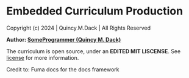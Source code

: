 # Embedded Curriculum Production

Copyright (c) 2024 | Quincy.M.Dack | All Rights Reserved


**Author: [SomeProgrammer (Quincy M. Dack)](https://github.com/SomePogProgrammer)**


The curriculum is open source, under an **EDITED MIT LISCENSE**. See [license](/LICENSE) for more information. 

Credit to:
Fuma docs for the docs framework